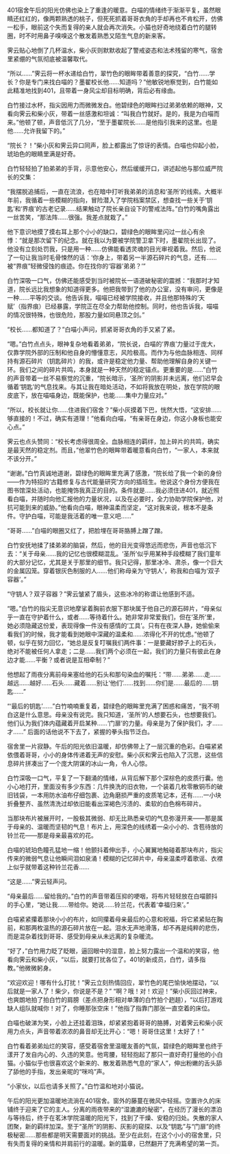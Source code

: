 401宿舍午后的阳光仿佛也染上了重逢的暖意。白喵的情绪终于渐渐平复，虽然眼睛还红红的，像两颗熟透的桃子，但死死抓着哥哥衣角的手却再也不肯松开，仿佛一松手，眼前这个失而复得的亲人就会再次消失。小猫也好奇地绕着白竹的腿转圈，时不时用鼻子嗅嗅这个散发着熟悉又陌生气息的新来客。

霁云贴心地倒了几杯温水，柴小灰则默默收起了警戒姿态和法术残留的寒气，宿舍里紧绷的气氛彻底被温馨取代。

“所以……”霁云将一杯水递给白竹，翠竹色的眼眸带着善意的探究，“白竹……学长？你是专门来找白喵的？墨翟校长他……知道吗？”他敏锐地察觉到，白竹能如此精准地找到401，且带着一身风尘却目标明确，背后必有缘由。

白竹接过水杯，指尖因用力而微微发白。他碧绿色的眼眸扫过弟弟依赖的眼神，又看向霁云和柴小灰，带着一丝感激和坦诚：“叫我白竹就好。是的，我是为白喵而来。”他顿了顿，声音低沉了几分，“至于墨翟院长……是他指引我来的这里。也是他……允许我留下的。”

“院长？！”柴小灰和霁云异口同声，脸上都露出了惊讶的表情。白喵也仰起小脸，琥珀色的眼睛里满是好奇。

白竹轻轻拍了拍弟弟的手背，示意他安心，然后缓缓开口，讲述起他与那位威严院长的交集：

“我摆脱追捕后，一直在流浪，也在暗中打听我弟弟的消息和‘圣所’的线索。大概半年前，我循着一些模糊的指向，冒险潜入了学院档案禁区，想查找一些关于‘钥匙’和‘界痕’的古老记录……结果触动了院长亲自设下的警戒法阵。”白竹的嘴角露出一丝苦笑，“那法阵……很强。我差点就栽了。”

他下意识地摸了摸右耳上那个小小的缺口，碧绿色的眼眸里闪过一丝心有余悸：“就是那次留下的纪念。就在我以为要被学院警卫拿下时，墨翟院长出现了。他没有立刻处罚我，只是用一种……仿佛能看透灵魂的目光审视着我。然后，他说了一句让我当时毛骨悚然的话：‘你身上，带着另一半源石碎片的气息，还有……被“界痕”轻微侵蚀的痕迹。你在找你的‘容器’弟弟？’”

白竹深吸一口气，仿佛还能感受到当时被院长一语道破秘密的震撼：“我那时才知道，院长远比我想象的知道得更多。他把我带到了他的办公室，没有审问，更像是一种……平等的交谈。他告诉我，喵喵已经被学院接收，并且他那特殊的‘天赋’（指界痕）已经暴露，学院正在尽全力帮助他控制。同时，他也告诉我，喵喵的情况很特殊，也很危险，那股力量如同悬顶之剑。”

“校长……都知道了？”白喵小声问，抓紧哥哥衣角的手又紧了紧。

“嗯。”白竹点点头，眼神复杂地看着弟弟，“院长说，白喵的‘界痕’力量过于庞大，仅靠学院外部的压制和他自身的懵懂意志，风险极高。而作为与他血脉相连、同样持有源石碎片（钥匙碎片）的我，或许是稳定他力量、帮助他理解自身的关键一环。我们之间的碎片共鸣，本身就是一种天然的稳定锚点。更重要的是……”白竹的声音带着一丝不易察觉的沉重，“院长暗示，‘圣所’的阴影并未远离，他们迟早会循着‘钥匙’的气息找来。与其让我在暗处活动，不如将我放在明处，放在学院的眼皮底下，放在喵喵身边，既能保护，也能……集中力量应对。”

“所以，校长就让你……住进我们宿舍？”柴小灰摸着下巴，恍然大悟，“这安排……够直接的！不过，确实有道理！”他看向白喵，“有亲哥在身边，你这小身板也能安心点。”

霁云也点头赞同：“校长考虑得很周全。血脉相连的羁绊，加上碎片的共鸣，确实是最天然的稳定剂。而且，”他翠竹色的眼眸带着暖意看向白竹，“一家人，本来就不该分开。”

“谢谢。”白竹真诚地道谢，碧绿色的眼眸里充满了感激，“院长给了我一个新的身份——作为特招的‘古籍修复与古代能量研究’方向的插班生。他说这个身份方便我在图书馆深处活动，也能掩饰我真正的目的。条件就是……我必须住进401，就近照看白喵，并随时向他汇报他的力量状况，以及在必要时，全力协助学院保护他，对抗可能到来的威胁。”他看向白喵，眼神温柔而坚定，“这对我来说，根本不是条件。守护白喵，可能是我活着的唯一意义吧……”

“哥哥……”白喵的眼圈又红了，把脸埋在哥哥胳膊上蹭了蹭。

白竹安抚地揉了揉弟弟的脑袋，然后，他的目光变得悠远而悲伤，声音也低沉下去：“关于母亲……我的记忆也很模糊混乱。‘圣所’似乎用某种手段模糊了我们童年的大部分记忆，尤其是关于那里的细节。我只记得，那里冰冷、肃杀，像一个巨大的金属囚笼。穿着银灰色制服的人……他们称母亲为‘守钥人’，称我和白喵为‘双子容器’。”

“守钥人？双子容器？”霁云皱紧了眉头，这些冰冷的称谓让他感到不适。

“嗯。”白竹的指尖无意识地摩挲着胸前衣服下那块属于他自己的源石碎片，“母亲似乎一直在守护着什么，或者……等待着什么。她非常非常爱我们，但在‘圣所’里，她必须隐藏这份爱，表现得像一件没有感情的‘工具’。只有在夜深人静，她偷偷来看我们的时候，我才能看到她眼中深藏的温柔和……浓得化不开的忧虑。”他顿了顿，似乎在努力回忆，“她总是反复叮嘱我们两件事：一是要藏好脖子上的石头，绝对不能被任何人拿走；二是……我们两个必须在一起，我们的力量只有彼此在身边才能……平衡？或者说是互相牵制？”

他想起了雨夜分离前母亲塞给他的石头和那句染血的嘱托：“带……弟弟……走……越远……越好……石头……藏着……别让‘他们’……找到……你们是……最后的……钥匙……”

“‘最后的钥匙’……”白竹喃喃重复着，碧绿色的眼眸里充满了困惑和痛苦，“我不明白这是什么意思。母亲没有说完。我只知道，‘圣所’的人想要石头，也想要我们。他们认为我们体内蕴藏着开启某种……‘门扉’的力量。母亲是为了保护我们，才……才……” 后面的话他说不下去了，紧握的拳头指节泛白。

宿舍里一片寂静。午后的阳光依旧温暖，却仿佛带上了一层沉重的色彩。白喵紧紧依偎着哥哥，小小的身体传递着无声的安慰。柴小灰和霁云也陷入了沉思，这些信息碎片拼凑出了一个庞大阴谋的冰山一角，令人心惊。

白竹深吸一口气，平复了一下翻涌的情绪，从背后解下那个深棕色的皮质行囊。他小心地打开，里面没有多少东西：几件换洗的旧衣物，一个装着几枚零散铜币的破旧钱袋，一本用防水油布仔细包裹、边角磨损严重的皮质笔记本，还有……一小块折叠整齐、虽然清洗过却依旧能看出深褐色污渍的、柔软的白色棉布碎片。

当那块布片被展开时，一股极其微弱、却无比熟悉亲切的气息弥漫开来——那是属于母亲的、温暖而坚韧的气息！布片上，用深色的线绣着一朵小小的、含苞待放的铃兰花——那是母亲最喜欢的花。

白喵的琥珀色瞳孔猛地一缩！他颤抖着伸出手，小心翼翼地触碰着那块布片，指尖传来的微弱气息让他瞬间泪如泉涌！模糊的记忆碎片中，母亲温柔哼着歌谣、衣襟上似乎就带着这种铃兰花香……

“这是……”霁云轻声问。

“母亲最后……留给我的。”白竹的声音带着压抑的哽咽，将布片轻轻放在白喵颤抖的手心里，“她让我……带给你。她说……铃兰花，代表着‘幸福归来’。”

白喵紧紧攥着那块小小的布片，如同攥着母亲最后的心意和祝福，将它紧紧贴在胸前，和那两枚温热的源石碎片放在一起。泪水无声地滑落，却不再是纯粹的悲伤，而是混杂着找到哥哥、感受到母亲从未远离的复杂暖流。

“好了，”白竹用力眨了眨眼，逼回眼中的湿意，脸上努力露出一个温和的笑容，他看向霁云和柴小灰，“以后，就要打扰各位了。401的新成员，白竹，请多指教。”他微微躬身。

“欢迎欢迎！哪有什么打扰！”霁云立刻热情回应，翠竹色的尾巴愉快地摆动，“以后就是一家人了！柴少，你说是不是？”
“啊？哦！对！欢迎！”柴小灰回过神来，也爽朗地拍了拍白竹的肩膀（差点把身形相对单薄的白竹拍个趔趄），“以后打游戏缺人组队就喊你！对了，你睡那张空床！”他指了指靠门那张一直空着的床位。

白喵也破涕为笑，小脸上还挂着泪珠，却紧紧抱着哥哥的胳膊，对着霁云和柴小灰用力点头，声音带着浓浓的鼻音却无比开心：“嗯！哥哥住这里！太好了！”

白竹看着弟弟灿烂的笑容，感受着宿舍里温暖友善的气氛，碧绿色的眼眸里也终于漾开了发自内心的、久违的笑意。他弯腰，轻轻抱起了那只一直好奇打量他的小白猫。小猫似乎也很喜欢这个新来的、散发着熟悉气息的“家人”，伸出粉嫩的舌头舔了舔他的手指，发出亲昵的“咪呜”声。

“小家伙，以后也请多关照了。”白竹温和地对小猫说。

午后的阳光更加温暖地流淌在401宿舍。窗外的藤蔓在微风中轻摇。空置许久的床铺终于迎来了它的主人。分离的雨夜带来的“湿漉漉的秘密”，在经历了漫长的漂泊与等待后，终于在茗沐学院温暖的阳光下，找到了干燥、安稳的归处。失散的家人团聚，新的羁绊加深。至于“圣所”的阴影、灰影的窥探、以及“钥匙”与“门扉”的终极秘密……那些都是明天需要面对的挑战。至少在此刻，在这个小小的宿舍里，只有失而复得的亲情和并肩前行的温暖。新的篇章，已然翻开了充满希望的第一页。
